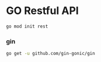 # GO Restful API

```bash
go mod init rest
```

### gin

```bash
go get -u github.com/gin-gonic/gin
```